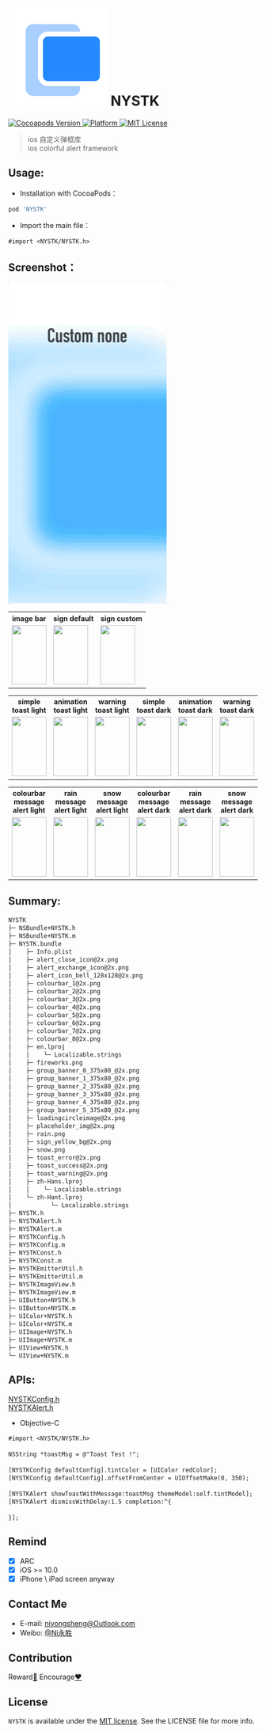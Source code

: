 ![(logo)](https://github.com/niyongsheng/NYSTK/blob/master/logo.png?raw=true)
NYSTK
===
<p align="left">
	<a href="http://cocoapods.org/pods/NYSTK">
    <img src="https://img.shields.io/cocoapods/v/NYSTK.svg" alt="Cocoapods Version">
  </a>
  <a href="http://cocoapods.org/pods/NYSTK">
    <img src="https://img.shields.io/cocoapods/p/NYSTK.svg" alt="Platform">
  </a>
  <a href="LICENSE">
    <img src="https://img.shields.io/cocoapods/l/NYSTK.svg" alt="MIT License">
  </a>
</p>

> ios 自定义弹框库 <br>
> ios colorful alert framework

## Usage:
* Installation with CocoaPods：
```ruby
pod 'NYSTK'
```

* Import the main file：
```objc
#import <NYSTK/NYSTK.h>
```

## Screenshot：
![(logo)](https://github.com/niyongsheng/NYSTK/blob/master/custom_none.gif)

<table>
<tr>
<th>image bar</th>
<th>sign default</th>
<th>sign custom</th>
</tr>
<tr>
<td><img width="70px" height="120px" src="https://niyongsheng.github.io/Document/NYSTK/image/image_bar_default.gif"/></td>
<td><img width="70px" height="120px" src="https://niyongsheng.github.io/Document/NYSTK/image/sign_default.gif"/></td>
<td><img width="70px" height="120px" src="https://niyongsheng.github.io/Document/NYSTK/image/sign_custom.gif"/></td>
</tr>
</table>

<table>
<tr>
<th>simple toast light</th>
<th>animation toast light</th>
<th>warning toast light</th>
<th>simple toast dark</th>
<th>animation toast dark</th>
<th>warning toast dark</th>
</tr>
<tr>
<td><img width="70px" height="120px" src="https://niyongsheng.github.io/Document/NYSTK/toast/simple_toast_light.gif"/></td>
<td><img width="70px" height="120px" src="https://niyongsheng.github.io/Document/NYSTK/toast/animation_toast_native_light.gif"/></td>
<td><img width="70px" height="120px" src="https://niyongsheng.github.io/Document/NYSTK/toast/warning_toast_light.gif"/></td>
<td><img width="70px" height="120px" src="https://niyongsheng.github.io/Document/NYSTK/toast/simple_toast_dark.gif"/></td>
<td><img width="70px" height="120px" src="https://niyongsheng.github.io/Document/NYSTK/toast/animation_toast_native_dark.gif"/></td>
<td><img width="70px" height="120px" src="https://niyongsheng.github.io/Document/NYSTK/toast/warning_toast_dark.gif"/></td>
</tr>
</table>


<table>
<tr>
<th>colourbar message alert light</th>
<th>rain message alert light</th>
<th>snow message alert light</th>
<th>colourbar message alert dark</th>
<th>rain message alert dark</th>
<th>snow message alert dark</th>
</tr>
<tr>
<td><img width="70px" height="120px" src="https://niyongsheng.github.io/Document/NYSTK/alert/colourbar_message_alert_light.gif"/></td>
<td><img width="70px" height="120px" src="https://niyongsheng.github.io/Document/NYSTK/alert/rain_message_alert_light.gif"/></td>
<td><img width="70px" height="120px" src="https://niyongsheng.github.io/Document/NYSTK/alert/snow_message_alert_light.gif"/></td>
<td><img width="70px" height="120px" src="https://niyongsheng.github.io/Document/NYSTK/alert/colourbar_message_alert_dark.gif"/></td>
<td><img width="70px" height="120px" src="https://niyongsheng.github.io/Document/NYSTK/alert/rain_message_alert_dark.gif"/></td>
<td><img width="70px" height="120px" src="https://niyongsheng.github.io/Document/NYSTK/alert/snow_message_alert_dark.gif"/></td>
</tr>
</table>


## Summary:
```text
NYSTK
├─ NSBundle+NYSTK.h
├─ NSBundle+NYSTK.m
├─ NYSTK.bundle
│    ├─ Info.plist
│    ├─ alert_close_icon@2x.png
│    ├─ alert_exchange_icon@2x.png
│    ├─ alert_icon_bell_128x128@2x.png
│    ├─ colourbar_1@2x.png
│    ├─ colourbar_2@2x.png
│    ├─ colourbar_3@2x.png
│    ├─ colourbar_4@2x.png
│    ├─ colourbar_5@2x.png
│    ├─ colourbar_6@2x.png
│    ├─ colourbar_7@2x.png
│    ├─ colourbar_8@2x.png
│    ├─ en.lproj
│    │    └─ Localizable.strings
│    ├─ fireworks.png
│    ├─ group_banner_0_375x80_@2x.png
│    ├─ group_banner_1_375x80_@2x.png
│    ├─ group_banner_2_375x80_@2x.png
│    ├─ group_banner_3_375x80_@2x.png
│    ├─ group_banner_4_375x80_@2x.png
│    ├─ group_banner_5_375x80_@2x.png
│    ├─ loadingcircleimage@2x.png
│    ├─ placeholder_img@2x.png
│    ├─ rain.png
│    ├─ sign_yellow_bg@2x.png
│    ├─ snow.png
│    ├─ toast_error@2x.png
│    ├─ toast_success@2x.png
│    ├─ toast_warning@2x.png
│    ├─ zh-Hans.lproj
│    │    └─ Localizable.strings
│    └─ zh-Hant.lproj
│           └─ Localizable.strings
├─ NYSTK.h
├─ NYSTKAlert.h
├─ NYSTKAlert.m
├─ NYSTKConfig.h
├─ NYSTKConfig.m
├─ NYSTKConst.h
├─ NYSTKConst.m
├─ NYSTKEmitterUtil.h
├─ NYSTKEmitterUtil.m
├─ NYSTKImageView.h
├─ NYSTKImageView.m
├─ UIButton+NYSTK.h
├─ UIButton+NYSTK.m
├─ UIColor+NYSTK.h
├─ UIColor+NYSTK.m
├─ UIImage+NYSTK.h
├─ UIImage+NYSTK.m
├─ UIView+NYSTK.h
└─ UIView+NYSTK.m
```

## APIs:
[NYSTKConfig.h](https://github.com/niyongsheng/NYSTK/blob/master/NYSTK/NYSTKConfig.h)
<br>
[NYSTKAlert.h](https://github.com/niyongsheng/NYSTK/blob/master/NYSTK/NYSTKAlert.h)

- Objective-C

```objc
#import <NYSTK/NYSTK.h>

NSString *toastMsg = @"Toast Test !";

[NYSTKConfig defaultConfig].tintColor = [UIColor redColor];
[NYSTKConfig defaultConfig].offsetFromCenter = UIOffsetMake(0, 350);

[NYSTKAlert showToastWithMessage:toastMsg themeModel:self.tintModel];
[NYSTKAlert dismissWithDelay:1.5 completion:^{
                    
}];

``` 

## Remind
- [x] ARC
- [x] iOS >= 10.0
- [x] iPhone \ iPad screen anyway

## Contact Me
* E-mail: niyongsheng@Outlook.com
* Weibo: [@Ni永胜](https://weibo.com/u/7317805089)

## Contribution
Reward[:lollipop:](https://github.com/niyongsheng/niyongsheng.github.io/blob/master/Beg/README.md)  Encourage[:heart:](https://github.com/niyongsheng/NYSTK/stargazers)

## License
`NYSTK` is available under the [MIT license](/LICENSE). See the LICENSE file for more info.
